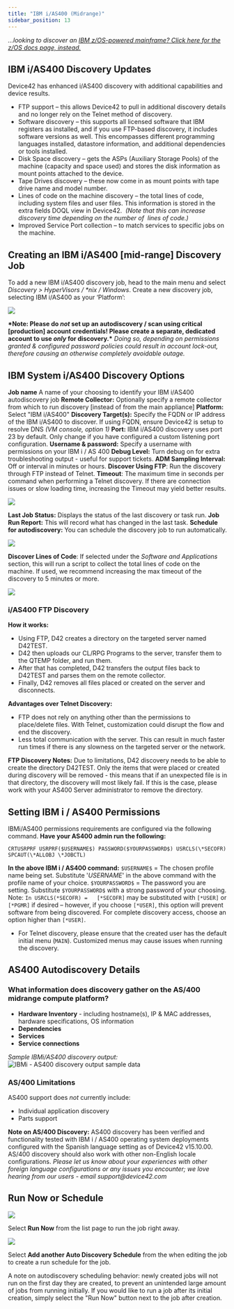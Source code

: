 ```yaml
---
title: "IBM i/AS400 (Midrange)"
sidebar_position: 13
---
```


_...looking to discover an [IBM z/OS-powered mainframe? Click here for the z/OS docs page, instead.](/auto-discovery/z-os-ibm-mainframe/)_

## IBM i/AS400 Discovery Updates

Device42 has enhanced i/AS400 discovery with additional capabilities and device results.

- FTP support – this allows Device42 to pull in additional discovery details and no longer rely on the Telnet method of discovery.
- Software discovery – this supports all licensed software that IBM registers as installed, and if you use FTP-based discovery, it includes software versions as well. This encompasses different programming languages installed, datastore information, and additional dependencies or tools installed.
- Disk Space discovery – gets the ASPs (Auxiliary Storage Pools) of the machine (capacity and space used) and stores the disk information as mount points attached to the device.
- Tape Drives discovery – these now come in as mount points with tape drive name and model number.
- Lines of code on the machine discovery – the total lines of code, including system files and user files. This information is stored in the extra fields DOQL view in Device42.  _(Note that this can increase discovery time depending on the number of  lines of code.)_
- Improved Service Port collection – to match services to specific jobs on the machine.

## Creating an IBM i/AS400 \[mid-range\] Discovery Job

To add a new IBM i/AS400 discovery job, head to the main menu and select _Discovery > HyperVisors / \*nix / Windows_. Create a new discovery job, selecting IBM i/AS400 as your ‘Platform’: 

![](/assets/images/AD_IBM-AS400-Job.png)

**\*Note: Please do _not_ set up an autodiscovery / scan using critical \[production\] account credentials! Please create a separate, dedicated account to use _only_ for discovery.\*** _Doing so, depending on permissions granted & configured password policies could result in account lock-out, therefore causing an otherwise completely avoidable outage._

## IBM System i/AS400 Discovery Options

**Job name** A name of your choosing to identify your IBM i/AS400 autodiscovery job **Remote Collector:** Optionally specify a remote collector from which to run discovery \[instead of from the main appliance\] **Platform:** Select "IBM i/AS400" **Discovery Target(s):** Specify the FQDN or IP address of the IBM i/AS400 to discover. If using FQDN, ensure Device42 is setup to resolve DNS _(VM console, option 1)_ **Port:** IBM i/AS400 discovery uses port 23 by default. Only change if you have configured a custom listening port configuration. **Username & password:** Specify a username with permissions on your IBM i / AS 400 **Debug Level:** Turn debug on for extra troubleshooting output - useful for support tickets. **ADM Sampling Interval:** Off or interval in minutes or hours. **Discover Using FTP**: Run the discovery through FTP instead of Telnet. **Timeout**: The maximum time in seconds per command when performing a Telnet discovery. If there are connection issues or slow loading time, increasing the Timeout may yield better results. 

![](/assets/images/WEB-343_AS400-FTP-Timeout-Options.png) 

**Last Job Status:** Displays the status of the last discovery or task run. **Job Run Report:** This will record what has changed in the last task. **Schedule for autodiscovery:** You can schedule the discovery job to run automatically. 

![](/assets/images/AD_IBM-AS400-Job-Options.png)

**Discover Lines of Code**: If selected under the _Software and Applications_ section, this will run a script to collect the total lines of code on the machine. If used, we recommend increasing the max timeout of the discovery to 5 minutes or more. 

![](/assets/images/WEB-343_AS400-Discover-Code-Option.png)

### i/AS400 FTP Discovery

**How it works:**

- Using FTP, D42 creates a directory on the targeted server named D42TEST.
- D42 then uploads our CL/RPG Programs to the server, transfer them to the QTEMP folder, and run them.
- After that has completed, D42 transfers the output files back to D42TEST and parses them on the remote collector.
- Finally, D42 removes all files placed or created on the server and disconnects.

**Advantages over Telnet Discovery:**

- FTP does not rely on anything other than the permissions to place/delete files. With Telnet, customization could disrupt the flow and end the discovery.
- Less total communication with the server. This can result in much faster run times if there is any slowness on the targeted server or the network.

**FTP Discovery Notes:** Due to limitations, D42 discovery needs to be able to create the directory D42TEST. Only the items that were placed or created during discovery will be removed - this means that if an unexpected file is in that directory, the discovery will most likely fail. If this is the case, please work with your AS400 Server administrator to remove the directory.

## Setting IBM i / AS400 Permissions

IBMi/AS400 permissions requirements are configured via the following command. **Have your AS400 admin run the following:**

```
CRTUSRPRF USRPRF($USERNAME$) PASSWORD($YOURPASSWORD$) USRCLS(\*SECOFR) SPCAUT(\*ALLOBJ \*JOBCTL)
```

**In the above IBM i / AS400 command:** `$USERNAME$` = The chosen profile name being set. Substitute '$USERNAME$' in the above command with the profile name of your choice. `$YOURPASSWORD$` = The password you are setting. Substitute `$YOURPASSWORD$` with a strong password of your choosing. Note: `In USRCLS(*SECOFR) =   [*SECOFR]` may be substituted with `[*USER]` or `[*PGMR]` if desired – however, if you choose `[*USER]`, this option will prevent software from being discovered. For complete discovery access, choose an option higher than `[*USER]`.

- For Telnet discovery, please ensure that the created user has the default initial menu (`MAIN`). Customized menus may cause issues when running the discovery.

## AS400 Autodiscovery Details

### What information does discovery gather on the AS/400 midrange compute platform?

- **Hardware Inventory** - including hostname(s), IP & MAC addresses, hardware specifications, OS information
- **Dependencies**
- **Services**
- **Service connections**

_Sample IBMi/AS400 discovery output:_ ![IBMi - AS400 discovery output sample data](/assets/images/IBMi-as400_sample_output.png)

### AS/400 Limitations

AS400 support does _not_ currently include:

- Individual application discovery
- Parts support

**Note on AS/400 Discovery:** AS400 discovery has been verified and functionality tested with IBM i / AS400 operating system deployments configured with the Spanish language setting as of Device42 v15.10.00. AS/400 discovery should also work with other non-English locale configurations. _Please let us know about your experiences with other foreign language configurations or any issues you encounter; we love hearing from our users - email support@device42.com_

## Run Now or Schedule

![](/assets/images/image-700x115.png)

Select **Run Now** from the list page to run the job right away.

![](/assets/images/AD_Blade-Discovery-Run-Schedule.png)

Select **Add another Auto Discovery Schedule** from the when editing the job to create a run schedule for the job.

A note on autodiscovery scheduling behavior: newly created jobs will not run on the first day they are created, to prevent an unintended large amount of jobs from running initially. If you would like to run a job after its initial creation, simply select the "Run Now" button next to the job after creation.
